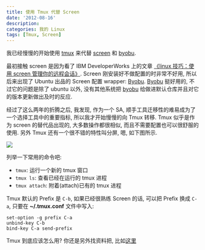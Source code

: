 ```yaml
---
title: 使用 Tmux 代替 Screen
date: '2012-08-16'
description:
categories: 我的 Linux
tags: [Tmux, Screen]
---
```

[1]: http://www.ibm.com/developerworks/cn/linux/l-cn-screen/ "linux 技巧：使用 screen 管理你的远程会话"
[Byobu]: https://launchpad.net/byobu/ "byobu"
[Screen]: http://www.gnu.org/software/screen/ "GNU Screen"
[tmux]: http://tmux.sourceforge.net/ "tmux is a terminal multiplexe"
[2]: {{urls.media}}/tmux_split_screen.png
[3]: https://wiki.freebsdchina.org/software/t/tmux?utm_source=twitterfeed&utm_medium=twitter "使用tmux"

我已经慢慢的开始使用 [tmux][] 来代替 [screen][] 和 [byobu][].

最初接触 screen 是因为看了 IBM DeveloperWorks 上的文章 [《linux 技巧：使用 screen 管理你的远程会话》][1]. Screen 刚安装好不做配置的时非常不好用, 所以后来出现了 Ubuntu 出品的 Screen 配置 wrapper: [Byobu][]. [Byobu][] 挺好用的, 不过它的问题是除了 ubuntu 以外, 没有其他系统把 [byobu][] 给做进默认仓库并且对它的版本更新做出及时的反应.

经过了这么两年的折腾之后, 我发现, 作为一个 SA, 顺手工具迁移性的难易成为了一个选择工具中的重要指标, 所以我才开始慢慢的向 Tmux 转移. Tmux 似乎是作为 screen 的替代品出现的, 大多数操作都很相似, 而且不需要配置也可以很舒服的使用. 另外 Tmux 还有一个很不错的特性叫分屏, 嗯, 如下图所示.

![][2]

列举一下常用的命令吧:

* `tmux`: 运行一个新的 tmux 窗口
* `tmux ls`: 查看已经在运行的 tmux 进程
* `tmux attach`: 附着(attach)已有的 tmux 进程

Tmux 默认的 Prefix 是 `C-b`, 如果已经很熟练 Screen 的话, 可以把 Prefix 换成 `C-a`, 只要在 __~/.tmux.conf__ 文件中写入:

	set-option -g prefix C-a
	unbind-key C-b
	bind-key C-a send-prefix

Tmux 到底应该怎么用? 你还是另外找资料把, 比如[这里][3]